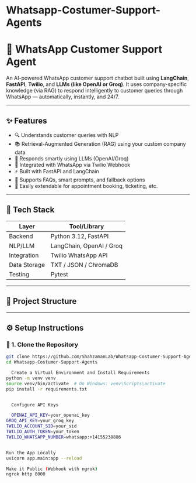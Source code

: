 # Whatsapp-Costumer-Support-Agents

# 🤖 WhatsApp Customer Support Agent

An AI-powered WhatsApp customer support chatbot built using **LangChain**, **FastAPI**, **Twilio**, and **LLMs (like OpenAI or Groq)**. It uses company-specific knowledge (via RAG) to respond intelligently to customer queries through WhatsApp — automatically, instantly, and 24/7.

---

## ✨ Features

- 🔍 Understands customer queries with NLP
- 📚 Retrieval-Augmented Generation (RAG) using your custom company data
- 🤖 Responds smartly using LLMs (OpenAI/Groq)
- 📱 Integrated with WhatsApp via Twilio Webhook
- ⚡ Built with FastAPI and LangChain
- 🧠 Supports FAQs, smart prompts, and fallback options
- 🔄 Easily extendable for appointment booking, ticketing, etc.

---

## 🧠 Tech Stack

| Layer         | Tool/Library            |
|---------------|--------------------------|
| Backend       | Python 3.12, FastAPI     |
| NLP/LLM       | LangChain, OpenAI / Groq |
| Integration   | Twilio WhatsApp API      |
| Data Storage  | TXT / JSON / ChromaDB    |
| Testing       | Pytest                   |

---

## 📁 Project Structure



---

## ⚙️ Setup Instructions

### 🔧 1. Clone the Repository

```bash
git clone https://github.com/ShahzamanLab/Whatsapp-Costumer-Support-Agents.git
cd Whatsapp-Costumer-Support-Agents

  Create a Virtual Environment and Install Requirements
python -m venv venv
source venv/bin/activate  # On Windows: venv\Scripts\activate
pip install -r requirements.txt


  Configure API Keys

  OPENAI_API_KEY=your_openai_key
GROQ_API_KEY=your_groq_key
TWILIO_ACCOUNT_SID=your_sid
TWILIO_AUTH_TOKEN=your_token
TWILIO_WHATSAPP_NUMBER=whatsapp:+14155238886


Run the App Locally
uvicorn app.main:app --reload

Make it Public (Webhook with ngrok)
ngrok http 8000


